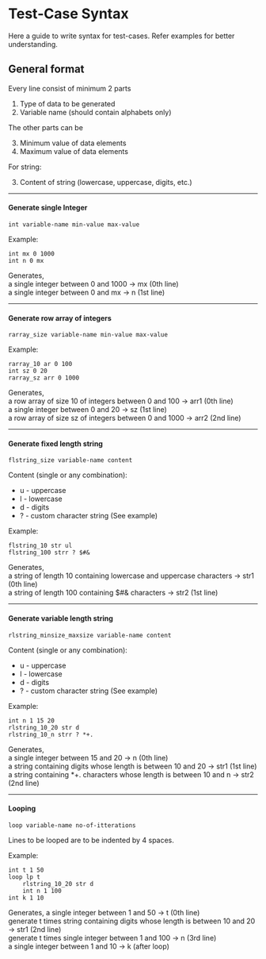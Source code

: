 # Test-Case Syntax
Here a guide to write syntax for test-cases. Refer examples for better understanding.

## General format
Every line consist of minimum 2 parts

1. Type of data to be generated
2. Variable name (should contain alphabets only)

The other parts can be

3. Minimum value of data elements
4. Maximum value of data elements

For string:

3. Content of string (lowercase, uppercase, digits, etc.)

***
#### Generate single Integer

```
int variable-name min-value max-value
```
Example: 
```
int mx 0 1000
int n 0 mx
```
Generates,<br>
a single integer between 0 and 1000 -> mx (0th line)<br>
a single integer between 0 and mx -> n (1st line)<br>

---
#### Generate row array of integers
```
rarray_size variable-name min-value max-value
```
Example: 
```
rarray_10 ar 0 100
int sz 0 20
rarray_sz arr 0 1000
```
Generates,<br>
a row array of size 10 of integers between 0 and 100 -> arr1 (0th line)<br>
a single integer between 0 and 20 -> sz (1st line)<br>
a row array of size sz of integers between 0 and 1000 -> arr2 (2nd line)<br>

---
#### Generate fixed length string
```
flstring_size variable-name content
```
Content (single or any combination):

- u - uppercase
- l - lowercase
- d - digits
- ? - custom character string (See example)

Example: 
```
flstring_10 str ul
flstring_100 strr ? $#&
```
Generates,<br>
a string of length 10 containing lowercase and uppercase characters  -> str1 (0th line)<br>
a string of length 100 containing $#& characters  -> str2 (1st line)<br>

---
#### Generate variable length string
```
rlstring_minsize_maxsize variable-name content
```
Content (single or any combination):

- u - uppercase
- l - lowercase
- d - digits
- ? - custom character string (See example)

Example: 
```
int n 1 15 20
rlstring_10_20 str d
rlstring_10_n strr ? *+.
```
Generates,<br>
a single integer between 15 and 20 -> n (0th line)<br>
a string containing digits whose length is between 10 and 20  -> str1 (1st line)<br>
a string containing \*+. characters whose length is between 10 and n -> str2 (2nd line)<br>

---
#### Looping
```
loop variable-name no-of-itterations
```

Lines to be looped are to be indented by 4 spaces.

Example: 
```
int t 1 50
loop lp t
    rlstring_10_20 str d
    int n 1 100
int k 1 10
```
Generates,
a single integer between 1 and 50 -> t (0th line)<br>
generate t times string containing digits whose length is between 10 and 20  -> str1 (2nd line)<br>
generate t times single integer between 1 and 100 -> n (3rd line)<br>
a single integer between 1 and 10 -> k (after loop)<br>
